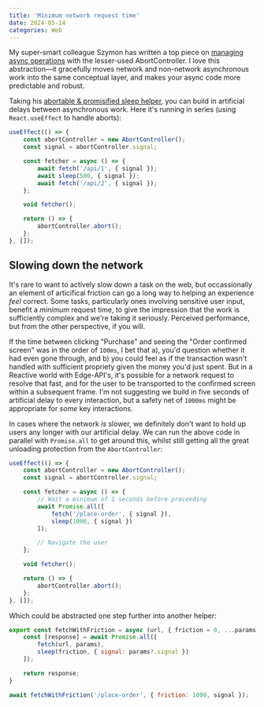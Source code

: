 ```yaml
---
title: 'Minimum network request time'
date: 2024-05-14
categories: Web
---
```


My super-smart colleague Szymon has written a top piece on [managing async operations](https://medium.com/@szympajka/managing-asynchronous-operations-with-abortcontroller-96f7c9cb4917) with the lesser-used AbortController. I love this abstraction—it gracefully moves network and non-network asynchronous work into the same conceptual layer, and makes your async code more predictable and robust.

Taking his [abortable & promisified sleep helper](https://medium.com/@szympajka/managing-asynchronous-operations-with-abortcontroller-96f7c9cb4917#:~:text=Let%E2%80%99s%20modify%20our%20sleep%20function%20to%20add%20support%20for%20signals%3A), you can build in artificial delays between asynchronous work. Here it's running in series (using `React.useEffect` to handle aborts):

```js
useEffect(() => {
    const abortController = new AbortController();
    const signal = abortController.signal;

    const fetcher = async () => {
        await fetch('/api/1', { signal });
        await sleep(500, { signal });
        await fetch('/api/2', { signal });
    };

    void fetcher();

    return () => {
        abortController.abort();
    };
}, []);
```

## Slowing down the network

It's rare to want to actively slow down a task on the web, but occassionally an element of articifical friction can go a long way to helping an experience _feel_ correct. Some tasks, particularly ones involving sensitive user input, benefit a _minimum_ request time, to give the impression that the work is sufficiently complex and we're taking it seriously. Perceived performance, but from the other perspective, if you will.

If the time between clicking "Purchase" and seeing the "Order confirmed screen" was in the order of `100ms`, I bet that a), you'd question whether it had even gone through, and b) you could feel as if the transaction wasn't handled with sufficient propriety given the money you'd just spent. But in a Reactive world with Edge-API's, it's possible for a network request to resolve that fast, and for the user to be transported to the confirmed screen within a subsequent frame. I'm not suggesting we build in five seconds of artificial delay to every interaction, but a safety net of `1000ms` might be appropriate for _some_ key interactions.

In cases where the network _is_ slower, we definitely don't want to hold up users any longer with our artificial delay. We can run the above code in parallel with `Promise.all` to get around this, whilst still getting all the great unloading protection from the `AbortController`:

```js
useEffect(() => {
    const abortController = new AbortController();
    const signal = abortController.signal;

    const fetcher = async () => {
        // Wait a minimum of 1 seconds before proceeding
        await Promise.all([
            fetch('/place-order', { signal }),
            sleep(1000, { signal })
        ]);

        // Navigate the user
    };

    void fetcher();

    return () => {
        abortController.abort();
    };
}, []);
```

Which could be abstracted one step further into another helper:

```js
export const fetchWithFriction = async (url, { friction = 0, ...params } = {}) => {
    const [response] = await Promise.all([
        fetch(url, params),
        sleep(friction, { signal: params?.signal })
    ]);

    return response;
}

await fetchWithFriction('/place-order', { friction: 1000, signal });
```
